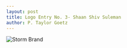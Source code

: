 ```yaml
---
layout: post
title: Logo Entry No. 3- Shaan Shiv Suleman
author: P. Taylor Goetz
---
```



![Storm Brand](/images/logocontest/ssuleman/storm_logo.png)